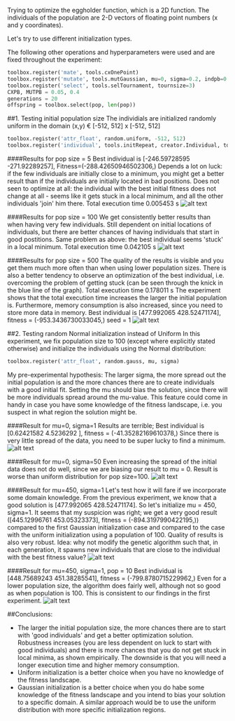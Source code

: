 Trying to optimize the eggholder function, which is a 2D function. The individuals of the population
are 2-D vectors of floating point numbers (x and y coordinates).

Let's try to use different initialization types.

The following other operations and hyperparameters were used and are fixed throughout the experiment:
```python
toolbox.register('mate', tools.cxOnePoint)
toolbox.register('mutate', tools.mutGaussian, mu=0, sigma=0.2, indpb=0.2)
toolbox.register('select', tools.selTournament, tournsize=3)
CXPB, MUTPB = 0.05, 0.4
generations = 20
offspring = toolbox.select(pop, len(pop))
```

##1. Testing initial population size
The individials are initialized randomly uniform in the domain (x,y) € [-512, 512] x [-512, 512]
```python
toolbox.register('attr_float', random.uniform, -512, 512)
toolbox.register('individual', tools.initRepeat, creator.Individual, toolbox.attr_float, 2)
```

####Results for pop size = 5
Best individual is [-246.59728595 -271.92289257], Fitness=(-288.42650946502306,)
Depends a lot on luck: if the few individuals are initially close to a minimum, you might get a better result
than if the individuals are initially located in bad positions.
Does not seen to optimize at all: the individual with the best initial fitness does not change at all - seems like
it gets stuck in a local minimum, and all the other individuals 'join' him there.
Total execution time 0.005453 s
![alt text](Figure_1.png)


####Results for pop size = 100
We get consistently better results than when having very few individuals. Still dependent on initial locations
of individuals, but there are better chances of having individuals that start in good postitions. Same problem as
above: the best individual seems 'stuck' in a local minimum. 
Total execution time 0.042105 s
![alt text](Figure_2.png)


####Results for pop size = 500
The quality of the results is visible and you get them much more often than when using lower population sizes.
There is also a better tendency to observe an optimization of the best individual, i.e. overcoming the problem
of getting stuck (can be seen through the knick in the blue line of the graph).
Total execution time 0.178011 s
The experiment shows that the total execution time increases the larger the initial population is. Furthermore,
memory consumption is also increased, since you need to store more data in memory.
Best individual is [477.992065   428.52471174], fitness = (-953.3436730033045,)
seed = 1
![alt text](Figure_3.png)



##2. Testing random  Normal initialization instead of Uniform
In this experiment, we fix population size to 100 (except where explicitly stated otherwise) and initialize the 
individuals using the Normal distribution:
```python
toolbox.register('attr_float', random.gauss, mu, sigma)
```
My pre-experimental hypothesis: The larger sigma, the more spread out the initial population is and the more chances
there are to create individuals with a good initial fit. Setting the mu should bias the solution, since there will be
more individuals spread around the mu-value. This feature could come in handy in case you have some knowledge of the
fitness landscape, i.e. you suspect in what region the solution might be.

####Result for mu=0, sigma=1
Results are terrible; Best individual is [0.62421582 4.5236292 ], fitness = (-41.35282169610378,)
Since there is very little spread of the data, you need to be super lucky to find a minimum.
![alt text](Figure_4.png)

####Result for mu=0, sigma=50
Even increasing the spread of the initial data does not do well, since we are biasing our result
to mu = 0. Result is worse than uniform distribution for pop size=100.
![alt text](Figure_7.png)


####Result for mu=450, sigma=1
Let's test how it will fare if we incorporate some domain knowledge. From the previous experiment, we 
know that a good solution is [477.992065   428.52471174]. So let's initialize mu = 450, sigma=1.
It seems that my suspicion was right; we get a very good result ([445.12996761 453.05323373], fitness = (-894.3197990422195,))
compared to the first Gaussian initialization case and compared to the case with the uniform initialization using
a population of 100. Quality of results is also very robust.
Idea: why not modify the genetic algorithm such that, in each generation, it spawns new individuals that are close
to the individual with the best fitness value?
![alt text](Figure_5.png)

####Result for mu=450, sigma=1, pop = 10
Best individual is [448.75689243 451.38285541], fitness = (-799.8780715229962,)
Even for a lower population size, the algorithm does fairly well, although not so good as when population is
100. This is consistent to our findings in the first experiment.
![alt text](Figure_6.png)


##Conclusions:
* The larger the initial population size, the more chances there are to start with 'good individuals' and get
a better optimization solution. Robustness increases (you are less dependent on luck to start with good individuals)
and there is more chances that you do not get stuck in local minima, as shown empirically. The downside is that
you will need a longer execution time and higher memory consumption.
* Uniform initialization is a better choice when you have no knowledge of the fitness landscape.
* Gaussian initialization is a better choice when you do habe some knowledge of the fitness landscape
and you intend to bias your solution to a specific domain. A similar approach would be to use the uniform
distribution with more specific initialization regions.








